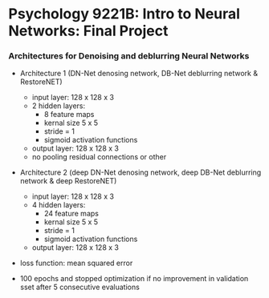 # Psychology 9221B: Intro to Neural Networks: Final Project

### Architectures for Denoising and deblurring Neural Networks
- Architecture 1 (DN-Net denosing network, DB-Net deblurring network & RestoreNET)
    - input layer: 128 x 128 x 3
    - 2 hidden layers: 
        - 8 feature maps
        - kernal size 5 x 5
        - stride = 1
        - sigmoid activation functions
    - output layer: 128 x 128 x 3
    - no pooling residual connections or other

- Architecture 2 (deep DN-Net denosing network, deep DB-Net deblurring network & deep RestoreNET)
    - input layer: 128 x 128 x 3
    - 4 hidden layers:
        - 24 feature maps
        - kernal size 5 x 5
        - stride = 1
        - sigmoid activation functions
    - output layer: 128 x 128 x 3
- loss function: mean squared error
- 100 epochs and stopped optimization if no improvement in validation sset after 5 consecutive evaluations
